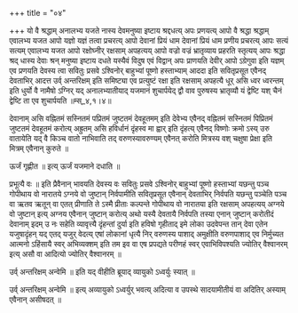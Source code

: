 +++
title = "०४"

+++
यो वै श्रद्धाम् अनालभ्य यजते नास्य देवमनुष्या इष्टाय श्रद्दधत्य् अपः प्रणयत्य् आपो वै श्रद्धा श्रद्धाम् एवालभ्य यजत आपो यज्ञो यज्ञं तत्वा प्रचरत्य् आपो देवानां प्रियं धाम देवानां प्रियं धाम प्रणीय प्रचरत्य् आपः सत्यं सत्यम् एवालभ्य यजत आपो रक्षोघ्नीर् रक्षसाम् अपहत्यय् आपो वज्रो वज्रं भ्रातृव्याय प्रहरति स्तृत्यय् आपः श्रद्धा श्रद् धास्य देवाः श्रन् मनुष्या इष्टाय दधते यस्यैवं विदुष एवं विद्वान् अपः प्राणयति देवीर् आपो ऽग्रेगुवा इति यज्ञम् एव प्रणयति देवस्य त्वा सवितुः प्रसवे ऽश्विनोर् बाहुभ्यां पूष्णो हस्ताभ्याम् आददा इति सवितृप्रसूत एवैनद् देवताभिर् आदत्त उर्व् अन्तरिक्षम् इति समिष्ट्या एव प्रत्युष्टं रक्षा इति रक्षसाम् अपहत्यै धूर् असि ध्वर ध्वरन्तम् इति धुर्यो वै नामैषो ऽग्निर् यद् अनालभ्यातीयाद् यजमानं शुचार्पयेद् द्वौ वाव पुरुषस्य भ्रातृव्यौ यं द्वेष्टि यश् चैनं द्वेष्टि ता एव शुचार्पयति ॥म्स्_४,१।४॥  
    
देवानाम् असि वह्नितमं सस्नितमं पप्रितमं जुष्टतमं देवहूतमम् इति देवेभ्य एवैनद् वह्नितमं सस्नितमं पिप्रितमं जुष्टतमं देवहूतमं करोत्य् अह्रुतम् असि हविर्धानं दृंहस्व मा ह्वार् इति दृंहत्य् एवैनद् विष्णोः क्रमो ऽस्य् उरु वातायेति यद् वै किञ्च वातो नाभिवाति तद् वरुणस्यावरुण्यम् एवैनत् करोति मित्रस्य वश् चक्षुषा प्रेक्षा इति मित्रम् एवैनान् कुरुते ॥  
    
ऊर्जं गृह्णीत ॥ इत्य् ऊर्जं यजमाने दधाति ॥  
    
प्रभूत्यै वः ॥ इति प्रैवैनान् भावयति देवस्य वः सवितुः प्रसवे ऽश्विनोर् बाहुभ्यां पूष्णो हस्ताभ्यां यछन्तु पञ्च गोपीथाय वो नारातये ऽग्नये वो जुष्टान् निर्वपामीति सवितृप्रसूत एवैनान् देवताभिर् निर्वपति यछन्तु पञ्चेति पञ्च वा ऋतव ऋतून् वा एतत् प्रीणाति ते ऽस्मै प्रीताः कल्पन्ते गोपीथाय वो नारातया इति रक्षसाम् अपहत्यय् अग्नये वो जुष्टान् इत्य् अग्नय एवैनान् जुष्टान् करोत्य् अथो यस्यै देवतायै निर्वपति तस्या एनान् जुष्टान् करोतीदं देवानाम् इदम् उ नः सहेति व्यावृत्त्यै दृंहन्तां दुर्या इति हविषो गृहीताद् इमे लोका उदवेपन्त तान् देवा एतेन यजुषादृंहन् यद् एतद् यजुर् वेदत्य् एषां लोकानां धृत्यै निर् वरुणस्य पाशाद् अमुक्षीति वरुणपाशाद् एव निर्मुच्यत आत्मनो ऽहिंसायै स्वर् अभिव्यक्शम् इति तम इव वा एष प्रपद्यते परीणहं स्वर् एवाभिविपश्यति ज्योतिर् वैश्वानरम् इत्य् असौ वा आदित्यो ज्योतिर् वैश्वानरम् ॥  
    
उर्व् अन्तरिक्षम् अन्वेमि ॥ इति यद् वीहीति ब्रूयाद् व्यायुको ऽध्वर्युः स्यात् ॥  
    
उर्व् अन्तरिक्षम् अन्वेमि ॥ इत्य् अव्यायुको ऽध्वर्युर् भवत्य् अदित्या व उपस्थे सादयामीतीयं वा अदितिर् अस्याम् एवैनान् असीषदत् ॥  
    
